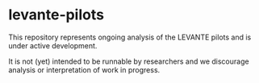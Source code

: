 # levante-pilots

This repository represents ongoing analysis of the LEVANTE pilots and is under active development. 

It is not (yet) intended to be runnable by researchers and we discourage analysis or interpretation of work in progress. 